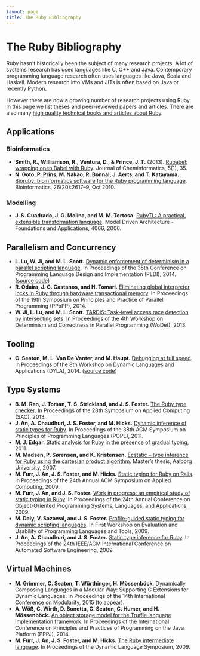 ```yaml
---
layout: page
title: The Ruby Bibliography
---
```


# The Ruby Bibliography

Ruby hasn't historically been the subject of many research projects. A lot of
systems research has used languages like C, C++ and Java. Contemporary
programming language research often uses languages like Java, Scala and
Haskell. Modern research into VMs and JITs is often based on Java or recently
Python.

However there are now a growing number of research projects using Ruby. In this
page we list theses and peer-reviewed papers and articles. There are also many [high quality technical
books and articles about Ruby](https://www.ruby-lang.org/en/documentation/).

<!-- Note: Please list subject areas alphabetically, and publications newest
  first. Please format references as abbrv. To work around Markdown parsing
  author name lists with initials as a number-bulleted list, bold the name list.
-->

## Applications

### Bioinformatics

* **Smith, R., Williamson, R., Ventura, D., & Prince, J. T.** (2013). [Rubabel: wrapping open Babel with Ruby](http://www.biomedcentral.com/content/pdf/1758-2946-5-35.pdf). Journal of Cheminformatics, 5(1), 35.
* **N. Goto, P. Prins, M. Nakao, R. Bonnal, J. Aerts, and T. Katayama.** [Bioruby: bioinformatics software for the Ruby programming language](http://www.ncbi.nlm.nih.gov/pmc/articles/PMC2951089/pdf/btq475.pdf). Bioinformatics, 26(20):2617–9, Oct 2010.

### Modelling

* **J. S. Cuadrado, J. G. Molina, and M. M. Tortosa.** [RubyTL: A practical, extensible transformation language](http://link.springer.com/chapter/10.1007/11787044_13). Model Driven Architecture - Foundations and Applications, 4066, 2006.

## Parallelism and Concurrency

* **L. Lu, W. Ji, and M. L. Scott.** [Dynamic enforcement of determinism in a parallel scripting language](http://www.cs.rochester.edu/u/scott/papers/2014_PLDI_DPR.pdf). In Proceedings of the 35th Conference on Programming Language Design and Implementation (PLDI), 2014. ([source code](https://github.com/RB-DPR/RB-DPR))
* **R. Odaira, J. G. Castanos, and H. Tomari.** [Eliminating global interpreter locks in Ruby through hardware transactional memory](http://researcher.watson.ibm.com/researcher/files/jp-ODAIRA/PPoPP2014_RubyGILHTM.pdf). In Proceedings of the 19th Symposium on Principles and Practice of Parallel Programming (PPoPP), 2014.
* **W. Ji, L. Lu, and M. L. Scott.** [TARDIS: Task-level access race detection by intersecting sets](http://wodet.cs.washington.edu/wp-content/uploads/2013/03/wodet2013-final9.pdf). In Proceedings of the 4th Workshop on Determinism and Correctness in Parallel Programming (WoDet), 2013.

## Tooling

* **C. Seaton, M. L. Van De Vanter, and M. Haupt.** [Debugging at full speed](http://www.lifl.fr/dyla14/papers/dyla14-3-Debugging_at_Full_Speed.pdf). In Proceedings of the 8th Workshop on Dynamic Languages and Applications (DYLA), 2014. ([source code](http://lafo.ssw.uni-linz.ac.at/truffle/debugging/dyla14-debugging-artifact-0557a4f756d4.tar.gz))

## Type Systems

* **B. M. Ren, J. Toman, T. S. Strickland, and J. S. Foster.** [The Ruby type checker](http://www.cs.umd.edu/~jfoster/papers/oops13.pdf). In Proceedings of the 28th Symposium on Applied Computing (SAC), 2013.
* **J. An, A. Chaudhuri, J. S. Foster, and M. Hicks.** [Dynamic inference of static types for Ruby](http://www.cs.umd.edu/~jfoster/papers/popl11.pdf). In Proceedings of the 38th ACM Symposium on Principles of Programming Languages (POPL), 2011.
* **M. J. Edgar.** [Static analysis for Ruby in the presence of gradual typing](http://www.cs.dartmouth.edu/reports/TR2011-686.pdf), 2011.
* **M. Madsen, P. Sørensen, and K. Kristensen.** [Ecstatic – type inference for Ruby using the cartesian product algorithm](http://projekter.aau.dk/projekter/files/61071016/1181807983.pdf). Master’s thesis, Aalborg University, 2007.
* **M. Furr, J. An, J. S. Foster, and M. Hicks.** [Static typing for Ruby on Rails](http://www.cs.umd.edu/projects/PL/druby/papers/drails-ase09.pdf). In Proceedings of the 24th Annual ACM Symposium on Applied Computing, 2009.
* **M. Furr, J. An, and J. S. Foster.** [Work in progress: an empirical study of static typing in Ruby](http://www.cs.umd.edu/projects/PL/druby/papers/druby-pilot-plateau09.pdf). In Proceedings of the 24th Annual Conference on Object-Oriented Programming Systems, Languages, and Applications, 2009.
* **M. Daly, V. Sazawal, and J. S. Foster.** [Profile-guided static typing for dynamic scripting languages](http://www.cs.umd.edu/projects/PL/druby/papers/druby-oopsla09.pdf). In First Workshop on Evaluation and Usability of Programming Languages and Tools, 2009.
* **J. An, A. Chaudhuri, and J. S. Foster.** [Static type inference for Ruby](http://www.cs.umd.edu/projects/PL/druby/papers/druby-oops09.pdf). In Proceedings of the 24th IEEE/ACM International Conference on Automated Software Engineering, 2009.

## Virtual Machines

* **M. Grimmer, C. Seaton, T. Würthinger, H. Mössenböck**. Dynamically Composing Languages in a Modular Way: Supporting C Extensions for Dynamic Languages. In Proceedings of the 14th International Conference on Modularity, 2015 (to appear).
* **A. Wöß, C. Wirth, D. Bonetta, C. Seaton, C. Humer, and H. Mössenböck.** [An object storage model for the Truffle language implementation framework](http://dl.acm.org/citation.cfm?id=2647517). In Proceedings of the International Conference on Principles and Practices of Programming on the Java Platform (PPPJ), 2014.
* **M. Furr, J. An, J. S. Foster, and M. Hicks.** [The Ruby intermediate language](http://www.cs.umd.edu/projects/PL/druby/papers/druby-dls09.pdf). In Proceedings of the Dynamic Language Symposium, 2009.
